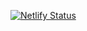 [![Netlify Status](https://api.netlify.com/api/v1/badges/72006473-43c5-421c-8559-3af11a934d2e/deploy-status)](https://app.netlify.com/sites/printinpress-landingpage/deploys)